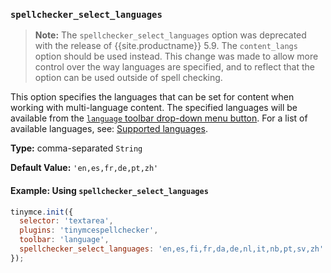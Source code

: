 ### `spellchecker_select_languages`

> **Note:** The `spellchecker_select_languages` option was deprecated with the release of {{site.productname}} 5.9. The `content_langs` option should be used instead. This change was made to allow more control over the way languages are specified, and to reflect that the option can be used outside of spell checking.

This option specifies the languages that can be set for content when working with multi-language content. The specified languages will be available from the [`language` toolbar drop-down menu button](#toolbarbuttons).  For a list of available languages, see: [Supported languages](#supportedlanguages).

**Type:** comma-separated `String`

**Default Value:** `'en,es,fr,de,pt,zh'`

#### Example: Using `spellchecker_select_languages`

```js
tinymce.init({
  selector: 'textarea',
  plugins: 'tinymcespellchecker',
  toolbar: 'language',
  spellchecker_select_languages: 'en,es,fi,fr,da,de,nl,it,nb,pt,sv,zh'
});
```

